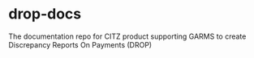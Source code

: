 # drop-docs
The documentation repo for CITZ product supporting GARMS to create Discrepancy Reports On Payments (DROP)

